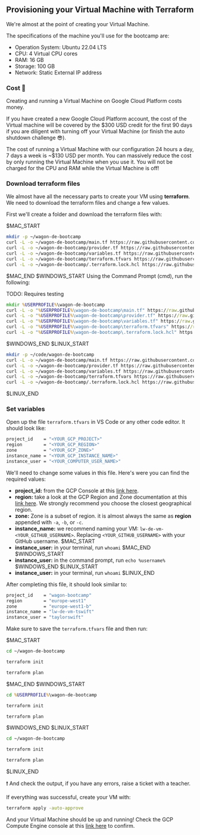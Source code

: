 ## Provisioning your Virtual Machine with Terraform

We're almost at the point of creating your Virtual Machine.

The specifications of the machine you'll use for the bootcamp are:
- Operation System: Ubuntu 22.04 LTS
- CPU: 4 Virtual CPU cores
- RAM: 16 GB
- Storage: 100 GB
- Network: Static External IP address

### Cost 💸

Creating and running a Virtual Machine on Google Cloud Platform costs money.

If you have created a new Google Cloud Platform account, the cost of the Virtual machine will be covered by the $300 USD credit for the first 90 days if you are diligent with turning off your Virtual Machine (or finish the auto shutdown challenge 😎).

The cost of running a Virtual Machine with our configuration 24 hours a day, 7 days a week is ~$130 USD per month. You can massively reduce the cost by only running the Virtual Machine when you use it. You will not be charged for the CPU and RAM while the Virtual Machine is off!

### Download terraform files

We almost have all the necessary parts to create your VM using **terraform**. We need to download the terraform files and change a few values.

First we'll create a folder and download the terraform files with:

$MAC_START
```bash
mkdir -p ~/wagon-de-bootcamp
curl -L -o ~/wagon-de-bootcamp/main.tf https://raw.githubusercontent.com/lewagon/data-engineering-setup/lorcanrae/automated-setup/automation/infra/main.tf
curl -L -o ~/wagon-de-bootcamp/provider.tf https://raw.githubusercontent.com/lewagon/data-engineering-setup/lorcanrae/automated-setup/automation/infra/provider.tf
curl -L -o ~/wagon-de-bootcamp/variables.tf https://raw.githubusercontent.com/lewagon/data-engineering-setup/lorcanrae/automated-setup/automation/infra/variables.tf
curl -L -o ~/wagon-de-bootcamp/terraform.tfvars https://raw.githubusercontent.com/lewagon/data-engineering-setup/lorcanrae/automated-setup/automation/infra/terraform.tfvars
curl -L -o ~/wagon-de-bootcamp/.terraform.lock.hcl https://raw.githubusercontent.com/lewagon/data-engineering-setup/lorcanrae/automated-setup/automation/infra/.terraform.lock.hcl
```
$MAC_END
$WINDOWS_START
Using the Command Prompt (cmd), run the following:

TODO: Requires testing

```cmd
mkdir %USERPROFILE%\wagon-de-bootcamp
curl -L -o "%USERPROFILE%\wagon-de-bootcamp\main.tf" https://raw.githubusercontent.com/lewagon/data-engineering-setup/lorcanrae/automated-setup/automation/infra/main.tf
curl -L -o "%USERPROFILE%\wagon-de-bootcamp\provider.tf" https://raw.githubusercontent.com/lewagon/data-engineering-setup/lorcanrae/automated-setup/automation/infra/provider.tf
curl -L -o "%USERPROFILE%\wagon-de-bootcamp\variables.tf" https://raw.githubusercontent.com/lewagon/data-engineering-setup/lorcanrae/automated-setup/automation/infra/variables.tf
curl -L -o "%USERPROFILE%\wagon-de-bootcamp\terraform.tfvars" https://raw.githubusercontent.com/lewagon/data-engineering-setup/lorcanrae/automated-setup/automation/infra/terraform.tfvars
curl -L -o "%USERPROFILE%\wagon-de-bootcamp\.terraform.lock.hcl" https://raw.githubusercontent.com/lewagon/data-engineering-setup/lorcanrae/automated-setup/automation/infra/.terraform.lock.hcl
```
$WINDOWS_END
$LINUX_START
```bash
mkdir -p ~/code/wagon-de-bootcamp
curl -L -o ~/wagon-de-bootcamp/main.tf https://raw.githubusercontent.com/lewagon/data-engineering-setup/lorcanrae/automated-setup/automation/infra/main.tf
curl -L -o ~/wagon-de-bootcamp/provider.tf https://raw.githubusercontent.com/lewagon/data-engineering-setup/lorcanrae/automated-setup/automation/infra/provider.tf
curl -L -o ~/wagon-de-bootcamp/variables.tf https://raw.githubusercontent.com/lewagon/data-engineering-setup/lorcanrae/automated-setup/automation/infra/variables.tf
curl -L -o ~/wagon-de-bootcamp/terraform.tfvars https://raw.githubusercontent.com/lewagon/data-engineering-setup/lorcanrae/automated-setup/automation/infra/terraform.tfvars
curl -L -o ~/wagon-de-bootcamp/.terraform.lock.hcl https://raw.githubusercontent.com/lewagon/data-engineering-setup/lorcanrae/automated-setup/automation/infra/.terraform.lock.hcl
```
$LINUX_END


### Set variables

Open up the file `terraform.tfvars` in VS Code or any other code editor. It should look like:

```bash
project_id    = "<YOUR_GCP_PROJECT>"
region        = "<YOUR_GCP_REGION>"
zone          = "<YOUR_GCP_ZONE>"
instance_name = "<YOUR_GCP_INSTANCE_NAME>"
instance_user = "<YOUR_COMPUTER_USER_NAME>"
```

We'll need to change some values in this file. Here's were you can find the required values:
- **project_id:** from the GCP Console at this [link here](https://console.cloud.google.com).
- **region:** take a look at the GCP Region and Zone documentation at this [link here](https://cloud.google.com/compute/docs/regions-zones). We strongly recommend you choose the closest geographical region.
- **zone:** Zone is a subset of region. it is almost always the same as **region** appended with `-a`, `-b`, or `-c`.
- **instance_name:** we recommend naming your VM: `lw-de-vm-<YOUR_GITHUB_USERNAME>`. Replacing `<YOUR_GITHUB_USERNAME>` with your GitHub username.
$MAC_START
- **instance_user:** in your terminal, run `whoami`
$MAC_END
$WINDOWS_START
- **instance_user:** in the command prompt, run `echo %username%`
$WINDOWS_END
$LINUX_START
- **instance_user:** in your terminal, run `whoami`
$LINUX_END

After completing this file, it should look similar to:

```bash
project_id    = "wagon-bootcamp"
region        = "europe-west1"
zone          = "europe-west1-b"
instance_name = "lw-de-vm-tswift"
instance_user = "taylorswift"
```

Make sure to save the `terraform.tfvars` file and then run:

$MAC_START
```bash
cd ~/wagon-de-bootcamp

terraform init

terraform plan
```
$MAC_END
$WINDOWS_START
```cmd
cd %USERPROFILE%\wagon-de-bootcamp

terraform init

terraform plan
```
$WINDOWS_END
$LINUX_START
```bash
cd ~/wagon-de-bootcamp

terraform init

terraform plan
```
$LINUX_END

❗ And check the output, if you have any errors, raise a ticket with a teacher.

If everything was successful, create your VM with:

```bash
terraform apply -auto-approve
```

And your Virtual Machine should be up and running! Check the GCP Compute Engine console at this [link here](https://console.cloud.google.com/compute/instances) to confirm.
